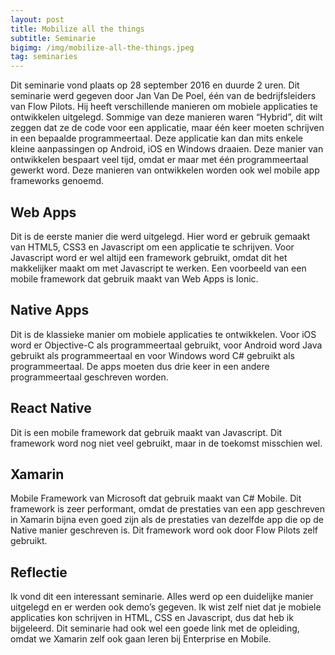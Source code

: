 ```yaml
---
layout: post
title: Mobilize all the things
subtitle: Seminarie
bigimg: /img/mobilize-all-the-things.jpeg
tag: seminaries
---
```

Dit seminarie vond plaats op 28 september 2016 en duurde 2 uren. Dit seminarie werd gegeven door Jan Van De Poel, één van de bedrijfsleiders van Flow Pilots. Hij heeft verschillende manieren om mobiele applicaties te ontwikkelen uitgelegd. Sommige van deze manieren waren “Hybrid”, dit wilt zeggen dat ze de code voor een applicatie, maar één keer moeten schrijven in een bepaalde programmeertaal. Deze applicatie kan dan mits enkele kleine aanpassingen op Android, iOS en Windows draaien. Deze manier van ontwikkelen bespaart veel tijd, omdat er maar met één programmeertaal gewerkt word. Deze manieren van ontwikkelen worden ook wel mobile app frameworks genoemd.

## Web Apps
Dit is de eerste manier die werd uitgelegd. Hier word er gebruik gemaakt van HTML5, CSS3 en Javascript om een applicatie te schrijven. Voor Javascript word er wel altijd een framework gebruikt, omdat dit het makkelijker maakt om met Javascript te werken. Een voorbeeld van een mobile framework dat gebruik maakt van Web Apps is Ionic.

## Native Apps
Dit is de klassieke manier om mobiele applicaties te ontwikkelen. Voor iOS word er Objective-C als programmeertaal gebruikt, voor Android word Java gebruikt als programmeertaal en voor Windows word C# gebruikt als programmeertaal. De apps moeten dus drie keer in een andere programmeertaal geschreven worden.


## React Native
Dit is een mobile framework dat gebruik maakt van Javascript. Dit framework word nog niet veel gebruikt, maar in de toekomst misschien wel. 

## Xamarin
Mobile Framework van Microsoft dat gebruik maakt van C# Mobile. Dit framework is zeer performant, omdat de prestaties van een app geschreven in Xamarin bijna even goed zijn als de prestaties van dezelfde app die op de Native manier geschreven is. Dit framework word ook door Flow Pilots zelf gebruikt.

## Reflectie
Ik vond dit een interessant seminarie. Alles werd op een duidelijke manier uitgelegd en er werden ook demo’s gegeven. Ik wist zelf niet dat je mobiele applicaties kon schrijven in HTML, CSS en Javascript, dus dat heb ik bijgeleerd. Dit seminarie had ook wel een goede link met de opleiding, omdat we Xamarin zelf ook gaan leren bij Enterprise en Mobile.
